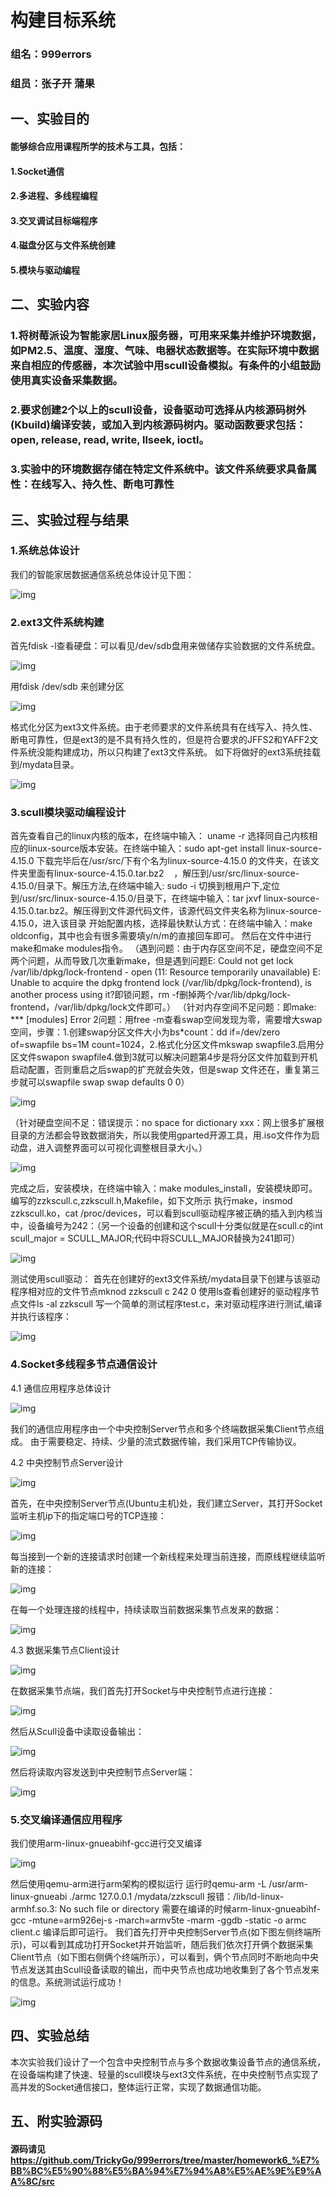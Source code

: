 # 构建目标系统

### 组名：999errors
### 组员：张子开 蒲果

## 一、实验目的
#### 能够综合应用课程所学的技术与工具，包括：
#### 1.Socket通信
#### 2.多进程、多线程编程
#### 3.交叉调试目标端程序
#### 4.磁盘分区与文件系统创建
#### 5.模块与驱动编程

## 二、实验内容
### 1.将树莓派设为智能家居Linux服务器，可用来采集并维护环境数据，如PM2.5、温度、湿度、气味、电器状态数据等。在实际环境中数据来自相应的传感器，本次试验中用scull设备模拟。有条件的小组鼓励使用真实设备采集数据。
### 2.要求创建2个以上的scull设备，设备驱动可选择从内核源码树外(Kbuild)编译安装，或加入到内核源码树内。驱动函数要求包括： open, release, read, write, llseek, ioctl。
### 3.实验中的环境数据存储在特定文件系统中。该文件系统要求具备属性：在线写入、持久性、断电可靠性


## 三、实验过程与结果

### 1.系统总体设计
我们的智能家居数据通信系统总体设计见下图：

![img](./img/1.png)

### 2.ext3文件系统构建
首先fdisk -l查看硬盘：可以看见/dev/sdb盘用来做储存实验数据的文件系统盘。

![img](./img/2.png)

用fdisk /dev/sdb 来创建分区

![img](./img/3.png)

格式化分区为ext3文件系统。由于老师要求的文件系统具有在线写入、持久性、断电可靠性，但是ext3的是不具有持久性的，但是符合要求的JFFS2和YAFF2文件系统没能构建成功，所以只构建了ext3文件系统。
如下将做好的ext3系统挂载到/mydata目录。

![img](./img/4.png)

### 3.scull模块驱动编程设计
首先查看自己的linux内核的版本，在终端中输入： uname -r
选择同自己内核相应的linux-source版本安装。在终端中输入：sudo apt-get install linux-source-4.15.0
下载完毕后在/usr/src/下有个名为linux-source-4.15.0 的文件夹，在该文件夹里面有linux-source-4.15.0.tar.bz2    ，解压到/usr/src/linux-source-4.15.0/目录下。解压方法,在终端中输入: sudo -i 切换到根用户下,定位到/usr/src/linux-source-4.15.0/目录下，在终端中输入：tar jxvf linux-source-4.15.0.tar.bz2。解压得到文件源代码文件，该源代码文件夹名称为linux-source-4.15.0，进入该目录
开始配置内核，选择最快默认方式：在终端中输入：make oldconfig，其中也会有很多需要填y/n/m的直接回车即可。
然后在文件中进行make和make modules指令。
（遇到问题：由于内存区空间不足，硬盘空间不足两个问题，从而导致几次重新make，但是遇到问题E: Could not get lock /var/lib/dpkg/lock-frontend - open (11: Resource temporarily unavailable)
E: Unable to acquire the dpkg frontend lock (/var/lib/dpkg/lock-frontend), is another process using it?即锁问题，rm -f删掉两个/var/lib/dpkg/lock-frontend，/var/lib/dpkg/lock文件即可。）
（针对内存空间不足问题：即make: *** [modules] Error 2问题：用free -m查看swap空间发现为零，需要增大swap空间，步骤：1.创建swap分区文件大小为bs*count：dd if=/dev/zero of=swapfile bs=1M count=1024，2.格式化分区文件mkswap swapfile3.启用分区文件swapon swapfile4.做到3就可以解决问题第4步是将分区文件加载到开机启动配置，否则重启之后swap的扩充就会失效，但是swap 文件还在，重复第三步就可以swapfile swap swap defaults 0 0）

![img](./img/5.png)

（针对硬盘空间不足：错误提示：no space for dictionary xxx：网上很多扩展根目录的方法都会导致数据消失，所以我使用gparted开源工具，用.iso文件作为启动盘，进入调整界面可以可视化调整根目录大小。）

![img](./img/6.png)

完成之后，安装模块，在终端中输入：make modules_install，安装模块即可。
编写的zzkscull.c,zzkscull.h,Makefile，如下文所示
执行make，insmod zzkscull.ko，cat /proc/devices，可以看到scull驱动程序被正确的插入到内核当中，设备编号为242：（另一个设备的创建和这个scull十分类似就是在scull.c的int scull_major = SCULL_MAJOR;代码中将SCULL_MAJOR替换为241即可）

![img](./img/7.png)

测试使用scull驱动：
首先在创建好的ext3文件系统/mydata目录下创建与该驱动程序相对应的文件节点mknod zzkscull c 242 0
使用ls查看创建好的驱动程序节点文件ls -al zzkscull
写一个简单的测试程序test.c，来对驱动程序进行测试,编译并执行该程序：

![img](./img/8.png)

### 4.Socket多线程多节点通信设计
4.1 通信应用程序总体设计

![img](./img/9.png)

我们的通信应用程序由一个中央控制Server节点和多个终端数据采集Client节点组成。
由于需要稳定、持续、少量的流式数据传输，我们采用TCP传输协议。

4.2 中央控制节点Server设计

![img](./img/10.png)

首先，在中央控制Server节点(Ubuntu主机)处，我们建立Server，其打开Socket监听主机ip下的指定端口号的TCP连接：

![img](./img/11.png)

每当接到一个新的连接请求时创建一个新线程来处理当前连接，而原线程继续监听新的连接：

![img](./img/12.png)

在每一个处理连接的线程中，持续读取当前数据采集节点发来的数据：

![img](./img/13.png)

4.3 数据采集节点Client设计

![img](./img/14.png)

在数据采集节点端，我们首先打开Socket与中央控制节点进行连接：

![img](./img/15.png)

然后从Scull设备中读取设备输出：

![img](./img/16.png)

然后将读取内容发送到中央控制节点Server端：

![img](./img/17.png)

### 5.交叉编译通信应用程序
我们使用arm-linux-gnueabihf-gcc进行交叉编译

![img](./img/18.png)

然后使用qemu-arm进行arm架构的模拟运行
运行时qemu-arm -L /usr/arm-linux-gnueabi ./armc 127.0.0.1 /mydata/zzkscull 
报错：/lib/ld-linux-armhf.so.3: No such file or directory
需要在编译的时候arm-linux-gnueabihf-gcc -mtune=arm926ej-s -march=armv5te -marm -ggdb -static -o armc client.c 
编译后即可运行。
我们首先打开中央控制Server节点(如下图左侧终端所示)，可以看到其成功打开Socket并开始监听，随后我们依次打开俩个数据采集Client节点（如下图右侧俩个终端所示），可以看到，俩个节点同时不断地向中央节点发送其由Scull设备读取的输出，而中央节点也成功地收集到了各个节点发来的信息。系统测试运行成功！

![img](./img/19.png)

## 四、实验总结
本次实验我们设计了一个包含中央控制节点与多个数据收集设备节点的通信系统，在设备端构建了快速、轻量的scull模块与ext3文件系统，在中央控制节点实现了高并发的Socket通信接口，整体运行正常，实现了数据通信功能。

## 五、附实验源码

#### 源码请见 https://github.com/TrickyGo/999errors/tree/master/homework6_%E7%BB%BC%E5%90%88%E5%BA%94%E7%94%A8%E5%AE%9E%E9%AA%8C/src
